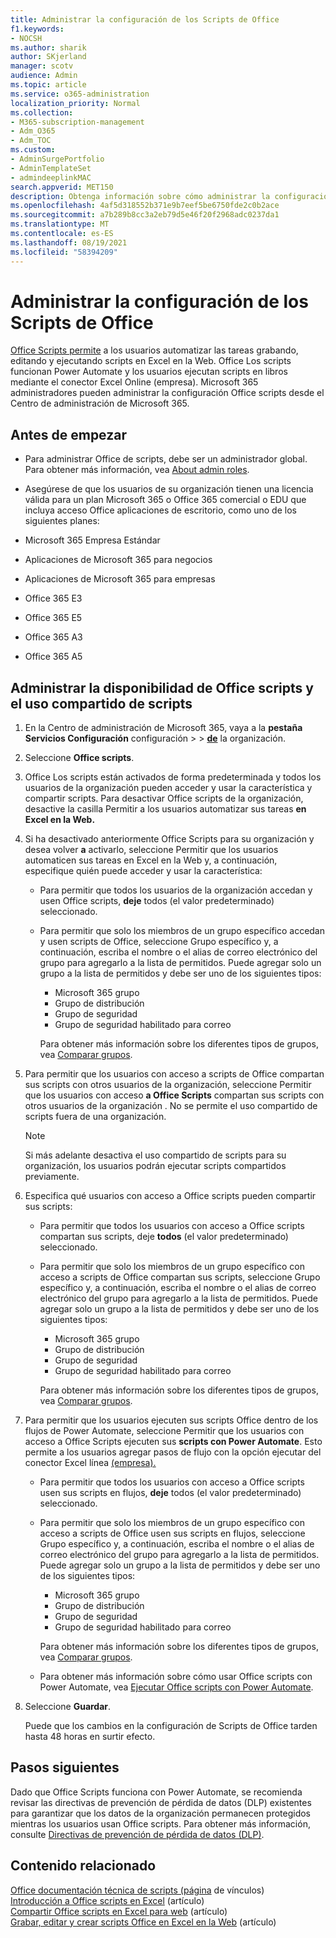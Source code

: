 ```yaml
---
title: Administrar la configuración de los Scripts de Office
f1.keywords:
- NOCSH
ms.author: sharik
author: SKjerland
manager: scotv
audience: Admin
ms.topic: article
ms.service: o365-administration
localization_priority: Normal
ms.collection:
- M365-subscription-management
- Adm_O365
- Adm_TOC
ms.custom:
- AdminSurgePortfolio
- AdminTemplateSet
- admindeeplinkMAC
search.appverid: MET150
description: Obtenga información sobre cómo administrar la configuración Office scripts para los usuarios de su organización.
ms.openlocfilehash: 4af5d318552b371e9b7eef5be6750fde2c0b2ace
ms.sourcegitcommit: a7b289b8cc3a2eb79d5e46f20f2968adc0237da1
ms.translationtype: MT
ms.contentlocale: es-ES
ms.lasthandoff: 08/19/2021
ms.locfileid: "58394209"
---
```

# <a name="manage-office-scripts-settings"></a>Administrar la configuración de los Scripts de Office

[Office Scripts permite](/office/dev/scripts) a los usuarios automatizar las tareas grabando, editando y ejecutando scripts en Excel en la Web. Office Los scripts funcionan Power Automate y los usuarios ejecutan scripts en libros mediante el conector Excel Online (empresa). Microsoft 365 administradores pueden administrar la configuración Office scripts desde el Centro de administración de Microsoft 365.

## <a name="before-you-begin"></a>Antes de empezar

- Para administrar Office de scripts, debe ser un administrador global. Para obtener más información, vea [About admin roles](../add-users/about-admin-roles.md).

- Asegúrese de que los usuarios de su organización tienen una licencia válida para un plan Microsoft 365 o Office 365 comercial o EDU que incluya acceso Office aplicaciones de escritorio, como uno de los siguientes planes:

- Microsoft 365 Empresa Estándar
- Aplicaciones de Microsoft 365 para negocios
- Aplicaciones de Microsoft 365 para empresas
- Office 365 E3
- Office 365 E5
- Office 365 A3
- Office 365 A5

## <a name="manage-availability-of-office-scripts-and-sharing-of-scripts"></a>Administrar la disponibilidad de Office scripts y el uso compartido de scripts

1. En la Centro de administración de Microsoft 365, vaya a la **pestaña Servicios Configuración** configuración \>  \> **[de](https://go.microsoft.com/fwlink/p/?linkid=2053743)** la organización.

2. Seleccione **Office scripts**.

3. Office Los scripts están activados de forma predeterminada y todos los usuarios de la organización pueden acceder y usar la característica y compartir scripts. Para desactivar Office scripts de la organización, desactive la casilla Permitir a los usuarios automatizar sus tareas **en Excel en la Web.**

4. Si ha desactivado anteriormente Office Scripts para su organización y desea volver **a** activarlo, seleccione Permitir que los usuarios automaticen sus tareas en Excel en la Web y, a continuación, especifique quién puede acceder y usar la característica:

    - Para permitir que todos los usuarios de la organización accedan y usen Office scripts, **deje** todos (el valor predeterminado) seleccionado.

    - Para permitir que solo los miembros de un grupo específico accedan y usen scripts de Office, seleccione Grupo específico y, a continuación, escriba el nombre o el alias de correo electrónico del grupo para agregarlo a la lista de permitidos. Puede agregar solo un grupo a la lista de permitidos y debe ser uno de los siguientes tipos:
        - Microsoft 365 grupo
        - Grupo de distribución
        - Grupo de seguridad
        - Grupo de seguridad habilitado para correo

        Para obtener más información sobre los diferentes tipos de grupos, vea [Comparar grupos](../create-groups/compare-groups.md).

5. Para permitir que los usuarios con acceso a scripts de Office compartan sus scripts con otros usuarios de la organización, seleccione Permitir que los usuarios con acceso **a Office Scripts** compartan sus scripts con otros usuarios de la organización . No se permite el uso compartido de scripts fuera de una organización.

    > [!NOTE]
    > Si más adelante desactiva el uso compartido de scripts para su organización, los usuarios podrán ejecutar scripts compartidos previamente.

6. Especifica qué usuarios con acceso a Office scripts pueden compartir sus scripts:

    - Para permitir que todos los usuarios con acceso a Office scripts compartan sus scripts, deje **todos** (el valor predeterminado) seleccionado.

    - Para permitir que solo los miembros de un grupo específico con acceso a scripts de Office compartan sus scripts, seleccione Grupo específico y, a continuación, escriba el nombre o el alias de correo electrónico del grupo para agregarlo a la lista de permitidos. Puede agregar solo un grupo a la lista de permitidos y debe ser uno de los siguientes tipos:
        - Microsoft 365 grupo
        - Grupo de distribución
        - Grupo de seguridad
        - Grupo de seguridad habilitado para correo

        Para obtener más información sobre los diferentes tipos de grupos, vea [Comparar grupos](../create-groups/compare-groups.md).

7. Para permitir que los usuarios ejecuten sus scripts Office dentro de los flujos de Power Automate, seleccione Permitir que los usuarios con acceso a Office Scripts ejecuten sus **scripts con Power Automate**. Esto permite a los usuarios agregar pasos de flujo con la opción ejecutar del conector Excel línea [(empresa).](/connectors/excelonlinebusiness) 

    - Para permitir que todos los usuarios con acceso a Office scripts usen sus scripts en flujos, **deje** todos (el valor predeterminado) seleccionado.

    - Para permitir que solo los miembros de un grupo específico con acceso a scripts de Office usen sus scripts en flujos, seleccione Grupo específico y, a continuación, escriba el nombre o el alias de correo electrónico del grupo para agregarlo a la lista de permitidos. Puede agregar solo un grupo a la lista de permitidos y debe ser uno de los siguientes tipos:
        - Microsoft 365 grupo
        - Grupo de distribución
        - Grupo de seguridad
        - Grupo de seguridad habilitado para correo

        Para obtener más información sobre los diferentes tipos de grupos, vea [Comparar grupos](../create-groups/compare-groups.md).

    - Para obtener más información sobre cómo usar Office scripts con Power Automate, vea [Ejecutar Office scripts con Power Automate](/office/dev/scripts/develop/power-automate-integration).

8. Seleccione **Guardar**.

    Puede que los cambios en la configuración de Scripts de Office tarden hasta 48 horas en surtir efecto.

## <a name="next-steps"></a>Pasos siguientes

Dado que Office Scripts funciona con Power Automate, se recomienda revisar las directivas de prevención de pérdida de datos (DLP) existentes para garantizar que los datos de la organización permanecen protegidos mientras los usuarios usan Office scripts. Para obtener más información, consulte [Directivas de prevención de pérdida de datos (DLP)](/power-automate/prevent-data-loss).

## <a name="related-content"></a>Contenido relacionado

[Office documentación técnica de scripts (página](/office/dev/scripts/) de vínculos)\
[Introducción a Office scripts en Excel](https://support.microsoft.com/office/9fbe283d-adb8-4f13-a75b-a81c6baf163a) (artículo)\
[Compartir Office scripts en Excel para web](https://support.microsoft.com/office/226eddbc-3a44-4540-acfe-fccda3d1122b) (artículo)\
[Grabar, editar y crear scripts Office en Excel en la Web](/office/dev/scripts/tutorials/excel-tutorial) (artículo)
